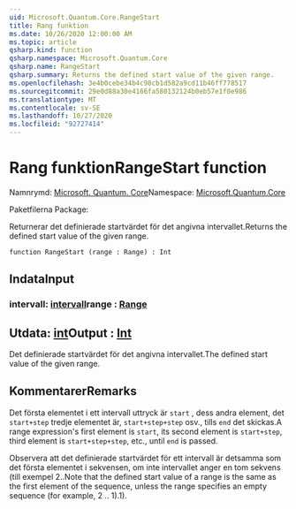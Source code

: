 ```yaml
---
uid: Microsoft.Quantum.Core.RangeStart
title: Rang funktion
ms.date: 10/26/2020 12:00:00 AM
ms.topic: article
qsharp.kind: function
qsharp.namespace: Microsoft.Quantum.Core
qsharp.name: RangeStart
qsharp.summary: Returns the defined start value of the given range.
ms.openlocfilehash: 3e4b0cebe34b4c98cb1d582a9cd11b46ff778517
ms.sourcegitcommit: 29e0d88a30e4166fa580132124b0eb57e1f0e986
ms.translationtype: MT
ms.contentlocale: sv-SE
ms.lasthandoff: 10/27/2020
ms.locfileid: "92727414"
---
```

# <a name="rangestart-function"></a><span data-ttu-id="c5244-102">Rang funktion</span><span class="sxs-lookup"><span data-stu-id="c5244-102">RangeStart function</span></span>

<span data-ttu-id="c5244-103">Namnrymd: [Microsoft. Quantum. Core](xref:Microsoft.Quantum.Core)</span><span class="sxs-lookup"><span data-stu-id="c5244-103">Namespace: [Microsoft.Quantum.Core](xref:Microsoft.Quantum.Core)</span></span>

<span data-ttu-id="c5244-104">Paketfilerna [](https://nuget.org/packages/)</span><span class="sxs-lookup"><span data-stu-id="c5244-104">Package: [](https://nuget.org/packages/)</span></span>


<span data-ttu-id="c5244-105">Returnerar det definierade startvärdet för det angivna intervallet.</span><span class="sxs-lookup"><span data-stu-id="c5244-105">Returns the defined start value of the given range.</span></span>

```qsharp
function RangeStart (range : Range) : Int
```


## <a name="input"></a><span data-ttu-id="c5244-106">Indata</span><span class="sxs-lookup"><span data-stu-id="c5244-106">Input</span></span>

### <a name="range--range"></a><span data-ttu-id="c5244-107">intervall: [intervall](xref:microsoft.quantum.lang-ref.range)</span><span class="sxs-lookup"><span data-stu-id="c5244-107">range : [Range](xref:microsoft.quantum.lang-ref.range)</span></span>





## <a name="output--int"></a><span data-ttu-id="c5244-108">Utdata: [int](xref:microsoft.quantum.lang-ref.int)</span><span class="sxs-lookup"><span data-stu-id="c5244-108">Output : [Int](xref:microsoft.quantum.lang-ref.int)</span></span>

<span data-ttu-id="c5244-109">Det definierade startvärdet för det angivna intervallet.</span><span class="sxs-lookup"><span data-stu-id="c5244-109">The defined start value of the given range.</span></span>

## <a name="remarks"></a><span data-ttu-id="c5244-110">Kommentarer</span><span class="sxs-lookup"><span data-stu-id="c5244-110">Remarks</span></span>

<span data-ttu-id="c5244-111">Det första elementet i ett intervall uttryck är `start` , dess andra element, det `start+step` tredje elementet är, `start+step+step` osv., tills `end` det skickas.</span><span class="sxs-lookup"><span data-stu-id="c5244-111">A range expression's first element is `start`, its second element is `start+step`, third element is `start+step+step`, etc., until `end` is passed.</span></span>

<span data-ttu-id="c5244-112">Observera att det definierade startvärdet för ett intervall är detsamma som det första elementet i sekvensen, om inte intervallet anger en tom sekvens (till exempel 2..</span><span class="sxs-lookup"><span data-stu-id="c5244-112">Note that the defined start value of a range is the same as the first element of the sequence, unless the range specifies an empty sequence (for example, 2 ..</span></span> <span data-ttu-id="c5244-113">1).</span><span class="sxs-lookup"><span data-stu-id="c5244-113">1).</span></span>